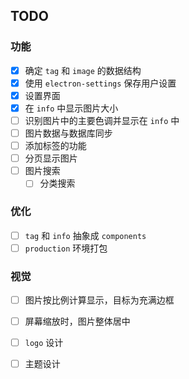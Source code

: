 ## TODO

### 功能

- [x] 确定 `tag` 和 `image` 的数据结构
- [x] 使用 `electron-settings` 保存用户设置
- [x] 设置界面
- [x] 在 `info` 中显示图片大小
- [ ] 识别图片中的主要色调并显示在 `info` 中
- [ ] 图片数据与数据库同步
- [ ] 添加标签的功能
- [ ] 分页显示图片
- [ ] 图片搜索
  - [ ] 分类搜索

### 优化

- [ ] `tag` 和 `info` 抽象成 `components`
- [ ] `production` 环境打包

### 视觉

- [ ] 图片按比例计算显示，目标为充满边框
- [ ] 屏幕缩放时，图片整体居中
- [ ] `logo` 设计
- [ ] 主题设计

